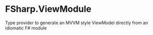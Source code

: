 FSharp.ViewModule
=================

Type provider to generate an MVVM style ViewModel directly from an idiomatic F# module
